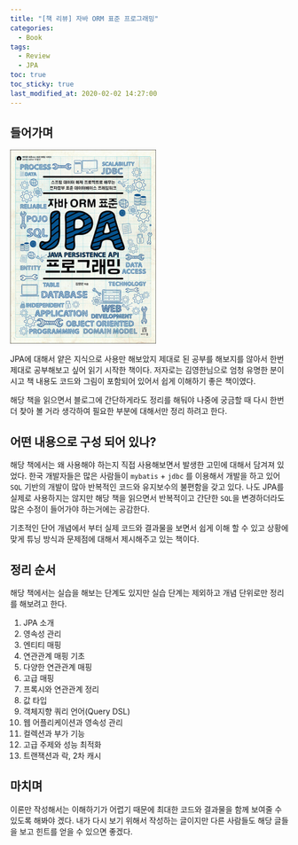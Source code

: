 ```yaml
---
title: "[책 리뷰] 자바 ORM 표준 프로그래밍"
categories:
  - Book
tags:
  - Review
  - JPA
toc: true
toc_sticky: true  
last_modified_at: 2020-02-02 14:27:00
---
```


## 들어가며
![자바 ORM 표준 프로그래밍](/assets/images/자바_ORM_표준_JPA_프로그래밍.png)

JPA에 대해서 얕은 지식으로 사용만 해보았지 제대로 된 공부를 해보지를 않아서 한번 제대로 공부해보고 싶어
읽기 시작한 책이다.
저자로는 김영한님으로 엄청 유명한 분이시고 책 내용도 코드와 그림이 포함되어 있어서 쉽게 이해하기 좋은 책이였다.

해당 책을 읽으면서 블로그에 간단하게라도 정리를 해둬야 나중에 궁금할 때 다시 한번 더 찾아 볼 거라 생각하여
필요한 부분에 대해서만 정리 하려고 한다.

## 어떤 내용으로 구성 되어 있나?
해당 책에서는 왜 사용해야 하는지 직접 사용해보면서 발생한 고민에 대해서 담겨져 있었다.
한국 개발자들은 많은 사람들이 `mybatis` + `jdbc` 를 이용해서 개발을 하고 있어 `SQL` 기반의
개발이 많아 반복적인 코드와 유지보수의 불편함을 갖고 있다. 나도 JPA를 실제로 사용하지는 않지만
해당 책을 읽으면서 반복적이고 간단한 `SQL`을 변경하더라도 많은 수정이 들어가야 하는거에는 공감한다.

기초적인 단어 개념에서 부터 실제 코드와 결과물을 보면서 쉽게 이해 할 수 있고
상황에 맞게 튜닝 방식과 문제점에 대해서 제시해주고 있는 책이다. 

## 정리 순서
해당 책에서는 실습을 해보는 단계도 있지만 실습 단계는 제외하고 개념 단위로만 정리를 해보려고 한다.

1. JPA 소개
2. 영속성 관리
3. 엔티티 매핑
4. 연관관계 매핑 기초
5. 다양한 연관관계 매핑
6. 고급 매핑
7. 프록시와 연관관계 정리
8. 값 타입
9. 객체지향 쿼리 언어(Query DSL)
10. 웹 어플리케이션과 영속성 관리
11. 컬렉션과 부가 기능
12. 고급 주제와 성능 최적화
13. 트랜잭션과 락, 2차 캐시

## 마치며
이론만 작성해서는 이해하기가 어렵기 때문에 최대한 코드와 결과물을 함께 보여줄 수 있도록 해봐야 겠다.
내가 다시 보기 위해서 작성하는 글이지만 다른 사람들도 해당 글들을 보고 힌트를 얻을 수 있으면 좋겠다.